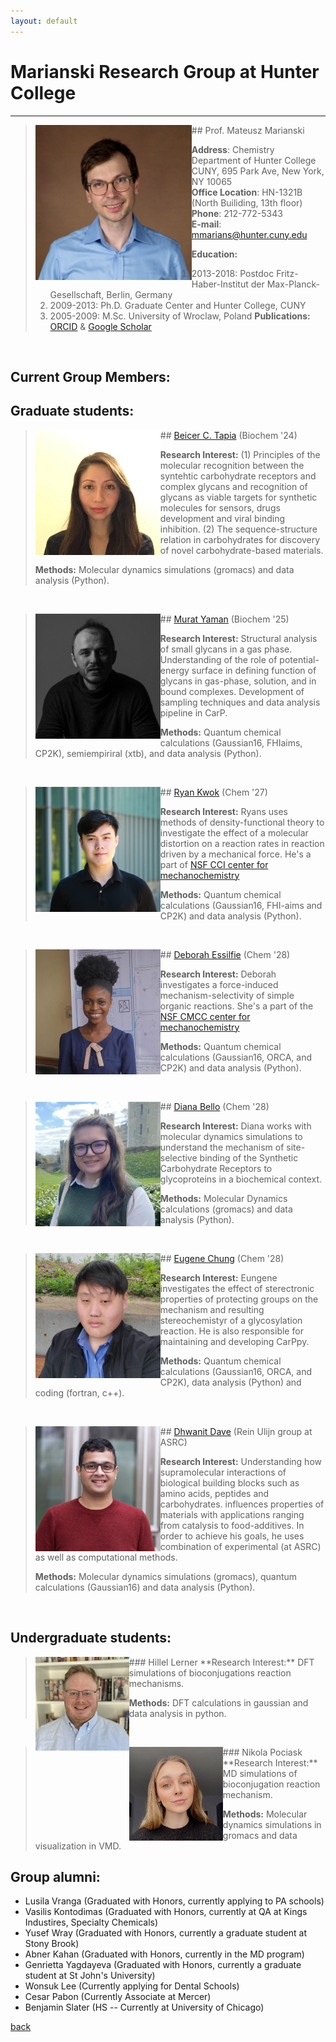 ```yaml
---
layout: default
---
```


# Marianski Research Group at Hunter College
---

> <img src="/assets/img/MMarianski2.png" alt="drawing" width="250" class="left" align="left"/>
> ## Prof.  Mateusz Marianski
>
>  **Address**: Chemistry Department of Hunter College CUNY, 695 Park Ave, New York, NY 10065 <br>
>  **Office Location**: HN-1321B (North Builiding, 13th floor) <br>
>  **Phone**: 212-772-5343 <br>
>  **E-mail**: <a href="mailto:mmarians@hunter.cuny.edu">mmarians@hunter.cuny.edu</a>
>
> **Education:**
> 1) 2013-2018: Postdoc Fritz-Haber-Institut der Max-Planck-Gesellschaft, Berlin, Germany
> 2) 2009-2013: Ph.D. Graduate Center and Hunter College, CUNY
> 3) 2005-2009: M.Sc. University of Wroclaw, Poland
> **Publications:**
> [ORCID](http://orcid.org/0000-0002-6566-9931) &
> [Google Scholar](https://scholar.google.com/citations?user=UXI-3uUAAAAJ)

 <br>

## Current Group Members:

## Graduate students:

> <img src="/assets/img/BTapia.jpg" alt="drawing" width="200" class="left" align="left"/>
> ## <a href="mailto:btapia@gradcenter.cuny.edu">Beicer C. Tapia</a> (Biochem '24)
>
> **Research Interest:** (1) Principles of the molecular recognition between the syntehtic carbohydrate receptors and complex glycans and recognition of glycans as viable targets for synthetic molecules for sensors, drugs development and viral binding inhibition. (2) The sequence-structure relation in carbohydrates for discovery of novel carbohydrate-based materials.  
>
> **Methods:** Molecular dynamics simulations (gromacs) and data analysis (Python).

 <br>

> <img src="/assets/img/MYaman.jpg" alt="drawing" width="200" class="left" align="left"/>
> ## <a href="mailto:myaman@gradcenter.cuny.edu">Murat Yaman</a> (Biochem '25)
>
> **Research Interest:**  Structural analysis of small glycans in a gas phase. Understanding of the role of potential-energy surface in defining function of glycans in gas-phase, solution, and in bound complexes. Development of sampling techniques and data analysis pipeline in CarP.  
>
> **Methods:** Quantum chemical calculations (Gaussian16, FHIaims, CP2K), semiempiriral (xtb),  and data analysis (Python).

 <br>

> <img src="/assets/img/RKwok.jpeg" alt="drawing" width="200" class="left" align="left"/>
> ## <a href="mailto:rkwok@gradcenter.cuny.edu">Ryan Kwok</a> (Chem '27)
>
> **Research Interest:** Ryans uses methods of density-functional theory to investigate the effect of a molecular distortion on a reaction rates in reaction driven by a mechanical force. He's a part of [NSF CCI center for mechanochemistry](https://www.chem.tamu.edu/cmcc/)
> 
> **Methods:** Quantum chemical calculations (Gaussian16, FHI-aims and CP2K) and data analysis (Python).

 <br> 

> <img src="/assets/img/DEssiflie.jpeg" alt="drawing" width="200" class="left" align="left"/>
> ## <a href="mailto:dessilfie@gradcenter.cuny.edu">Deborah Essilfie</a> (Chem '28)
>
> **Research Interest:** Deborah investigates a force-induced mechanism-selectivity of simple organic reactions. She's a part of the [NSF CMCC center for mechanochemistry](https://www.chem.tamu.edu/cmcc/)
> 
> **Methods:** Quantum chemical calculations (Gaussian16, ORCA, and CP2K) and data analysis (Python).

 <br> 

> <img src="/assets/img/DBello.png" alt="drawing" width="200" class="left" align="left"/>
> ## <a href="mailto:dbello@gradcenter.cuny.edu">Diana Bello</a> (Chem '28)
>
> **Research Interest:** Diana works with molecular dynamics simulations to understand the mechanism of site-selective binding of the Synthetic Carbohydrate Receptors to glycoproteins in a biochemical context. 
> 
> **Methods:** Molecular Dynamics calculations (gromacs) and data analysis (Python).

 <br> 

> <img src="/assets/img/EChung.jpeg" alt="drawing" width="200" class="left" align="left"/>
> ## <a href="mailto:eugene.chung76@login.cuny.edu">Eugene Chung</a> (Chem '28)
>
> **Research Interest:** Eungene investigates the effect of sterectronic properties of protecting groups on the mechanism and resulting stereochemistyr of a glycosylation reaction. He is also responsible for maintaining and developing CarPpy. 
> 
> **Methods:** Quantum chemical calculations (Gaussian16, ORCA, and CP2K), data analysis (Python) and coding (fortran, c++).

 <br>

> <img src="/assets/img/DDave.jpg" alt="drawing" width="200" class="left" align="left"/>
> ## <a href="mailto:ddave@gradcenter.cuny.edu">Dhwanit Dave</a> (Rein Ulijn group at ASRC)
>
> **Research Interest:** Understanding how supramolecular interactions of biological building blocks such as amino acids, peptides and carbohydrates. influences properties of materials with applications ranging from catalysis to food-additives. In order to achieve his goals, he uses combination of experimental (at ASRC) as well as computational methods.
>
> **Methods:** Molecular dynamics simulations (gromacs), quantum calculations (Gaussian16) and data analysis (Python).

 <br> 

## Undergraduate students:

> <img src="/assets/img/Hillel.jpeg" alt="drawing" width="150" class="left" align="left"/>
> ### Hillel Lerner
> **Research Interest:** DFT simulations of bioconjugations reaction mechanisms.
>
> **Methods:** DFT calculations in gaussian and data analysis in python. 

 <br> 

> <img src="/assets/img/Nikola.jpeg" alt="drawing" width="150" class="left" align="left"/>
> ### Nikola Pociask 
> **Research Interest:** MD simulations of bioconjugation reaction mechanism. 
>
> **Methods:** Molecular dynamics simulations in gromacs and data visualization in VMD.

<!---
> <img src="/assets/img/LVranga.jpeg" alt="drawing" width="150" class="left" align="left"/>
> ### Lusila Vranga
> **Research Interest:** Lusila investigates interactions between synthetic carbohydrate receptors (SCR) and the glycans that are present in the COVID-19 spike protein. The goal is to create a SCR that would affect the viral activity of the virus by attaching to the glycans that play a crucial role in this activity.
> 
> **Methods:** Molecular dynamics simulations in gromacs and data visualization in VMD.

<br>

> <img src="/assets/img/VKontodimas.jpg" alt="drawing" width="150" class="left" align="left"/>
> ### Vasilis Kontodimas
>
> **Research Interest:** Vasilis investigates the scope of the internal glycan rearrangement in blood group epitopes. He aims to characterize structural motives that promote or inhibit the fucose rearrangement in those model saccharides.
> 
> **Methods:** DFT calculation in Gaussian16 and Data analysis (Python)

<br>

> <img src="/assets/img/YWray.jpg" alt="drawing" width="150" class="left" align="left"/>
> ### Yusef Wray
>
> **Research Interest:** Yssef studies the binding of synthetic carbohydrate receptors (SCRs) to the attachment protein of Nipah Virus. He is looking at the reconstruction of different glycoforms of the protein, and investigates whether SCRs retains their anticipated selectivity in this complex sytem. 
> 
> **Methods:** Molecular dynamics simulations in gromacs and data visualization in VMD. 


## Visiting Scholars:

> <img src="/assets/img/SRahim.jpg" alt="drawing" width="150" class="left" align="left"/>
> ### Shonel Rahim
>
> **Research Interest:** Shonel works on the development of CarP, a carbohydrate analysis python package. It provides methods for generating quantitative metrics to compare carbohydrate conformers. In addition to this there are graphical functionalities to display molecular data.
> 
> **Methods:** Python
-->

## Group alumni:

- Lusila Vranga (Graduated with Honors, currently applying to PA schools) 
- Vasilis Kontodimas (Graduated with Honors, currently at QA at Kings Industires, Specialty Chemicals)
- Yusef Wray (Graduated with Honors, currently a graduate student at Stony Brook)
- Abner Kahan (Graduated with Honors, currently in the MD program)
- Genrietta Yagdayeva (Graduated with Honors, currently a graduate student at St John's University)
- Wonsuk Lee (Currently applying for Dental Schools) 
- Cesar Pabon (Currently Associate at Mercer) 
- Benjamin Slater (HS -- Currently at University of Chicago) 


[back](./)
